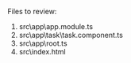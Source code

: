 Files to review:

1. src\app\app.module.ts
2. src\app\task\task.component.ts
3. src\app\root.ts
4. src\index.html
